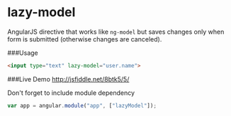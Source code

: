 lazy-model
==========

AngularJS directive that works like `ng-model` but saves changes only when form is submitted (otherwise changes are canceled).

###Usage
````html
<input type="text" lazy-model="user.name">
````

###Live Demo
http://jsfiddle.net/8btk5/5/


Don't forget to include module dependency
````js
var app = angular.module("app", ["lazyModel"]);
````